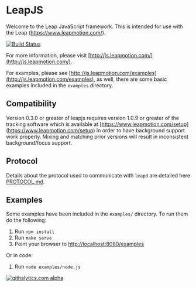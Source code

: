 # LeapJS

Welcome to the Leap JavaScript framework. This is intended for use with the Leap (https://www.leapmotion.com/).

[![Build Status](https://travis-ci.org/leapmotion/leapjs.png)](https://travis-ci.org/leapmotion/leapjs)

For more information, please visit [http://js.leapmotion.com/](http://js.leapmotion.com/).

For examples, please see [http://js.leapmotion.com/examples](http://js.leapmotion.com/examples), as well, there are some basic examples included in the `examples` directory.

## Compatibility

Version 0.3.0 or greater of leapjs requires version 1.0.9 or greater of the tracking software which is available at [https://www.leapmotion.com/setup](https://www.leapmotion.com/setup) in order to have background support work properly. Mixing and matching prior versions will result in inconsistent background/focus support.

## Protocol

Details about the protocol used to communicate with `leapd` are detailed here [PROTOCOL.md](https://github.com/leapmotion/leapjs/blob/master/PROTOCOL.md).

##  Examples

Some examples have been included in the <code>examples/</code> directory. To run them do the following:

1. Run `npm install`
2. Run `make serve`
3. Point your browser to [http://localhost:8080/examples](http://localhost:8080/examples)

Or in code:

1. Run `node examples/node.js`

[![githalytics.com alpha](https://cruel-carlota.pagodabox.com/f4522a98d0918ac69a49119ac3249bdb "githalytics.com")](http://githalytics.com/leapmotion/leapjs)
